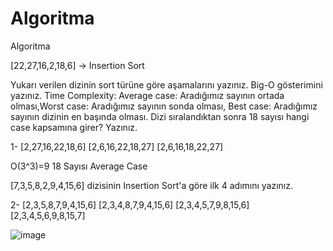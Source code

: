 # Algoritma
Algoritma

[22,27,16,2,18,6] -> Insertion Sort

Yukarı verilen dizinin sort türüne göre aşamalarını yazınız.
Big-O gösterimini yazınız.
Time Complexity: Average case: Aradığımız sayının ortada olması,Worst case: Aradığımız sayının sonda olması, Best case: Aradığımız sayının dizinin en başında olması.
Dizi sıralandıktan sonra 18 sayısı hangi case kapsamına girer? Yazınız.

1- [2,27,16,22,18,6]
   [2,6,16,22,18,27]
   [2,6,16,18,22,27]

  O(3^3)=9
  18 Sayısı Average Case


[7,3,5,8,2,9,4,15,6] dizisinin Insertion Sort'a göre ilk 4 adımını yazınız.


2- [2,3,5,8,7,9,4,15,6]
   [2,3,4,8,7,9,4,15,6]
   [2,3,4,5,7,9,8,15,6]
   [2,3,4,5,6,9,8,15,7]

![image](https://user-images.githubusercontent.com/76941464/165043374-61383b1e-487a-4025-a26f-5bd2d0f17b89.png)
